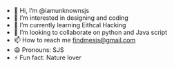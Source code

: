 - 👋 Hi, I’m @iamunknownsjs
- 👀 I’m interested in designing and coding
- 🌱 I’m currently learning Eithcal Hacking
- 💞️ I’m looking to collaborate on python and Java script
- 📫 How to reach me findmesjs@gmail.com  
- 😄 Pronouns: SJS
- ⚡ Fun fact: Nature lover

<!---
iamunknownsjs/iamunknownsjs is a ✨ special ✨ repository because its `README.md` (this file) appears on your GitHub profile.
You can click the Preview link to take a look at your changes.
--->
